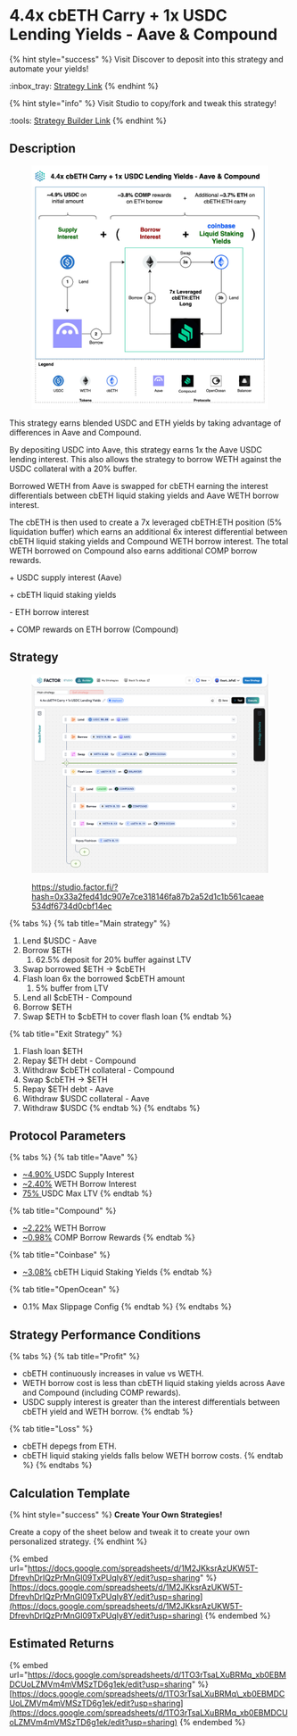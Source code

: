 # 4.4x cbETH Carry + 1x USDC Lending Yields - Aave & Compound

{% hint style="success" %}
Visit Discover to deposit into this strategy and automate your yields!

:inbox\_tray:  [Strategy Link](https://pro.factor.fi/strategies/0xC92757DAB050d7a4294de01c24994E81D33b4C8c)
{% endhint %}

{% hint style="info" %}
Visit Studio to copy/fork and tweak this strategy!

:tools:  [Strategy Builder Link](https://studio.factor.fi/?hash=0x33a2fed41dc907e7ce318146fa87b2a52d1c1b561caeae534df6734d0cbf14ec)
{% endhint %}

## Description

<figure><img src="../../../../.gitbook/assets/4.4x cbETH Carry + 1x USDC Lending Yields - Aave &#x26; Compound (2).jpg" alt=""><figcaption></figcaption></figure>

This strategy earns blended USDC and ETH yields by taking advantage of differences in Aave and Compound.

By depositing USDC into Aave, this strategy earns 1x the Aave USDC lending interest. This also allows the strategy to borrow WETH against the USDC collateral with a 20% buffer.&#x20;

Borrowed WETH from Aave is swapped for cbETH earning the interest differentials between cbETH liquid staking yields and Aave WETH borrow interest.

The cbETH is then used to create a 7x leveraged cbETH:ETH position (5% liquidation buffer) which earns an additional 6x interest differential between cbETH liquid staking yields and Compound WETH borrow interest. The total WETH borrowed on Compound also earns additional COMP borrow rewards.

\+ USDC supply interest (Aave)

\+ cbETH liquid staking yields

\- ETH borrow interest

\+ COMP rewards on ETH borrow (Compound)

## Strategy

<figure><img src="../../../../.gitbook/assets/image.png" alt=""><figcaption><p><a href="https://studio.factor.fi/?hash=0x33a2fed41dc907e7ce318146fa87b2a52d1c1b561caeae534df6734d0cbf14ec">https://studio.factor.fi/?hash=0x33a2fed41dc907e7ce318146fa87b2a52d1c1b561caeae534df6734d0cbf14ec</a></p></figcaption></figure>

{% tabs %}
{% tab title="Main strategy" %}
1. Lend $USDC - Aave
2. Borrow $ETH
   1. 62.5% deposit for 20% buffer against LTV
3. Swap borrowed $ETH → $cbETH
4. Flash loan 6x the borrowed $cbETH amount
   1. 5% buffer from LTV
5. Lend all $cbETH - Compound
6. Borrow $ETH&#x20;
7. Swap $ETH to $cbETH to cover flash loan
{% endtab %}

{% tab title="Exit Strategy" %}
1. Flash loan $ETH
2. Repay $ETH debt - Compound
3. Withdraw $cbETH collateral - Compound
4. Swap $cbETH → $ETH
5. Repay $ETH debt - Aave
6. Withdraw $USDC collateral - Aave
7. Withdraw $USDC
{% endtab %}
{% endtabs %}

## Protocol Parameters

{% tabs %}
{% tab title="Aave" %}
* [\~4.90% ](https://app.aave.com/reserve-overview/?underlyingAsset=0x833589fcd6edb6e08f4c7c32d4f71b54bda02913\&marketName=proto_base_v3)USDC Supply Interest
* [\~2.40%](https://app.aave.com/reserve-overview/?underlyingAsset=0x4200000000000000000000000000000000000006\&marketName=proto_base_v3) WETH Borrow Interest
* [75% ](https://app.aave.com/reserve-overview/?underlyingAsset=0x833589fcd6edb6e08f4c7c32d4f71b54bda02913\&marketName=proto_base_v3)USDC Max LTV
{% endtab %}

{% tab title="Compound" %}
* [\~2.22%](https://app.compound.finance/markets/weth-basemainnet) WETH Borrow
* [\~0.98%](https://app.compound.finance/markets/weth-basemainnet) COMP Borrow Rewards
{% endtab %}

{% tab title="Coinbase" %}
* [\~3.08%](https://www.coinbase.com/en-gb/earn/staking/coinbase-wrapped-staked-eth) cbETH Liquid Staking Yields
{% endtab %}

{% tab title="OpenOcean" %}
* 0.1% Max Slippage Config
{% endtab %}
{% endtabs %}

## Strategy Performance Conditions

{% tabs %}
{% tab title="Profit" %}
* cbETH continuously increases in value vs WETH.
* WETH borrow cost is less than cbETH liquid staking yields across Aave and Compound (including COMP rewards).
* USDC supply interest is greater than the interest differentials between cbETH yield and WETH borrow.
{% endtab %}

{% tab title="Loss" %}
* cbETH depegs from ETH.
* cbETH liquid staking yields falls below WETH borrow costs.
{% endtab %}
{% endtabs %}

## Calculation Template

{% hint style="success" %}
**Create Your Own Strategies!**

Create a copy of the sheet below and tweak it to create your own personalized strategy.
{% endhint %}

{% embed url="https://docs.google.com/spreadsheets/d/1M2JKksrAzUKW5T-DfrevhDrlQzPrMnGl09TxPUqIy8Y/edit?usp=sharing" %}
[https://docs.google.com/spreadsheets/d/1M2JKksrAzUKW5T-DfrevhDrlQzPrMnGl09TxPUqIy8Y/edit?usp=sharing](https://docs.google.com/spreadsheets/d/1M2JKksrAzUKW5T-DfrevhDrlQzPrMnGl09TxPUqIy8Y/edit?usp=sharing)
{% endembed %}

## Estimated Returns

{% embed url="https://docs.google.com/spreadsheets/d/1TO3rTsaLXuBRMq_xb0EBMDCUoLZMVm4mVMSzTD6g1ek/edit?usp=sharing" %}
[https://docs.google.com/spreadsheets/d/1TO3rTsaLXuBRMq\_xb0EBMDCUoLZMVm4mVMSzTD6g1ek/edit?usp=sharing](https://docs.google.com/spreadsheets/d/1TO3rTsaLXuBRMq_xb0EBMDCUoLZMVm4mVMSzTD6g1ek/edit?usp=sharing)
{% endembed %}
